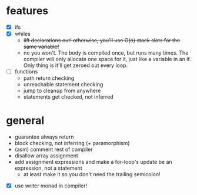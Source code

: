 # features
* [x] ifs
* [x] whiles
    * ~~lift declarations out! otherwise, you'll use O(n) stack slots for the same variable!~~
    * no you won't. The body is compiled once, but runs many times.
    The compiler will only allocate one space for it,
    just like a variable in an if.
    Only thing is it'll get zeroed out every loop.
* [ ] functions
    * path return checking
    * unreachable statement checking
    * jump to cleanup from anywhere
    * statements get checked, not inferred
# general
* guarantee always return
* block checking, not inferring (+ paramorphism)
* (asm) comment rest of compiler
* disallow array assignment
* add assignment expressions and make
a for-loop's update be an expression, not a statement
    * at least make it so you don't need the trailing semicolon!
* [x] use writer monad in compiler!